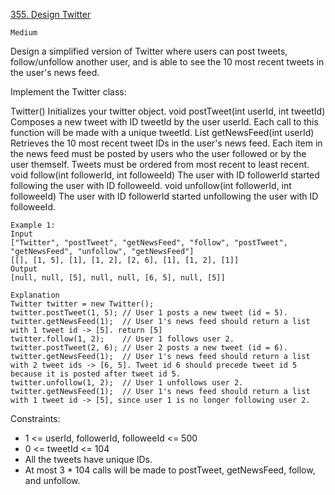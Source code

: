 [355. Design Twitter](https://leetcode.com/problems/design-twitter/)

`Medium`

Design a simplified version of Twitter where users can post tweets, follow/unfollow another user, and is able to see the 10 most recent tweets in the user's news feed.

Implement the Twitter class:

Twitter() Initializes your twitter object.
void postTweet(int userId, int tweetId) Composes a new tweet with ID tweetId by the user userId. Each call to this function will be made with a unique tweetId.
List<Integer> getNewsFeed(int userId) Retrieves the 10 most recent tweet IDs in the user's news feed. Each item in the news feed must be posted by users who the user followed or by the user themself. Tweets must be ordered from most recent to least recent.
void follow(int followerId, int followeeId) The user with ID followerId started following the user with ID followeeId.
void unfollow(int followerId, int followeeId) The user with ID followerId started unfollowing the user with ID followeeId.

```
Example 1:
Input
["Twitter", "postTweet", "getNewsFeed", "follow", "postTweet", "getNewsFeed", "unfollow", "getNewsFeed"]
[[], [1, 5], [1], [1, 2], [2, 6], [1], [1, 2], [1]]
Output
[null, null, [5], null, null, [6, 5], null, [5]]

Explanation
Twitter twitter = new Twitter();
twitter.postTweet(1, 5); // User 1 posts a new tweet (id = 5).
twitter.getNewsFeed(1);  // User 1's news feed should return a list with 1 tweet id -> [5]. return [5]
twitter.follow(1, 2);    // User 1 follows user 2.
twitter.postTweet(2, 6); // User 2 posts a new tweet (id = 6).
twitter.getNewsFeed(1);  // User 1's news feed should return a list with 2 tweet ids -> [6, 5]. Tweet id 6 should precede tweet id 5 because it is posted after tweet id 5.
twitter.unfollow(1, 2);  // User 1 unfollows user 2.
twitter.getNewsFeed(1);  // User 1's news feed should return a list with 1 tweet id -> [5], since user 1 is no longer following user 2.
```

Constraints:

- 1 <= userId, followerId, followeeId <= 500
- 0 <= tweetId <= 104
- All the tweets have unique IDs.
- At most 3 * 104 calls will be made to postTweet, getNewsFeed, follow, and unfollow.